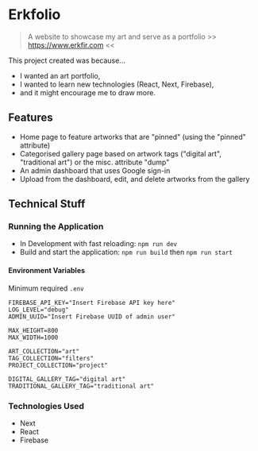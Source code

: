 # Erkfolio

> A website to showcase my art and serve as a portfolio >> https://www.erkfir.com <<

This project created was because...
- I wanted an art portfolio,
- I wanted to learn new technologies (React, Next, Firebase),
- and it might encourage me to draw more.

## Features
- Home page to feature artworks that are "pinned" (using the "pinned" attribute)
- Categorised gallery page based on artwork tags ("digital art", "traditional art") or the misc. attribute "dump"
- An admin dashboard that uses Google sign-in
- Upload from the dashboard, edit, and delete artworks from the gallery


## Technical Stuff
### Running the Application
- In Development with fast reloading: `npm run dev`
- Build and start the application: `npm run build` then `npm run start`

#### Environment Variables
Minimum required `.env`

```
FIREBASE_API_KEY="Insert Firebase API key here"
LOG_LEVEL="debug"
ADMIN_UUID="Insert Firebase UUID of admin user"

MAX_HEIGHT=800
MAX_WIDTH=1000

ART_COLLECTION="art"
TAG_COLLECTION="filters"
PROJECT_COLLECTION="project"

DIGITAL_GALLERY_TAG="digital art"
TRADITIONAL_GALLERY_TAG="traditional art"
```

### Technologies Used
- Next
- React
- Firebase